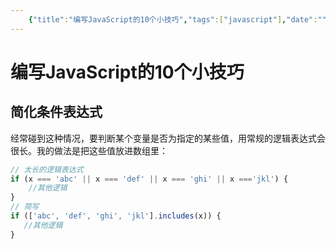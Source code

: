 ```yaml
---
    {"title":"编写JavaScript的10个小技巧","tags":["javascript"],"date":"","categories":["javascript"],"cover":"https://cdn.jsdelivr.net/gh/im/oss@master/gallery/36.svg","thumbnail":"https://cdn.jsdelivr.net/gh/im/oss@master/gallery/36.svg"}
---
```

# 编写JavaScript的10个小技巧
## 简化条件表达式
经常碰到这种情况，要判断某个变量是否为指定的某些值，用常规的逻辑表达式会很长。我的做法是把这些值放进数组里：

```javascript
// 太长的逻辑表达式
if (x === 'abc' || x === 'def' || x === 'ghi' || x ==='jkl') {
    //其他逻辑
}
// 简写
if (['abc', 'def', 'ghi', 'jkl'].includes(x)) {
   //其他逻辑
}
```

 